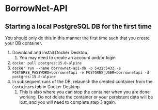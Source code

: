# BorrowNet-API

## Starting a local PostgreSQL DB for the first time
You should only do this in this manner the first time such that you create your DB container. 
1. Download and install Docker Desktop
   1. You may need to create an account and/or login
2. `docker pull postgres:15.8-alpine`
3. `docker run --name borrownet-api-db -p 5432:5432 -e POSTGRES_PASSWORD=borrownetapi -e POSTGRES_USER=borrownetapi -d postgres:15.8-alpine`
4. In subsequent runs of the DB, relaunch the created container from the `Containers` tab in Docker Desktop.
   1. This is also where you can stop the container when you are done working. Do not delete the container or your persistent data will be lost, and you will need to complete step 3 again.
